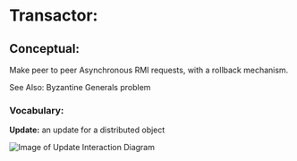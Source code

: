# Transactor:

## Conceptual:
Make peer to peer Asynchronous RMI requests, with a rollback mechanism.

See Also: Byzantine Generals problem

### Vocabulary:

**Update:** an update for a distributed object


![Image of Update Interaction Diagram](diagrams/updateDiagram.png)
